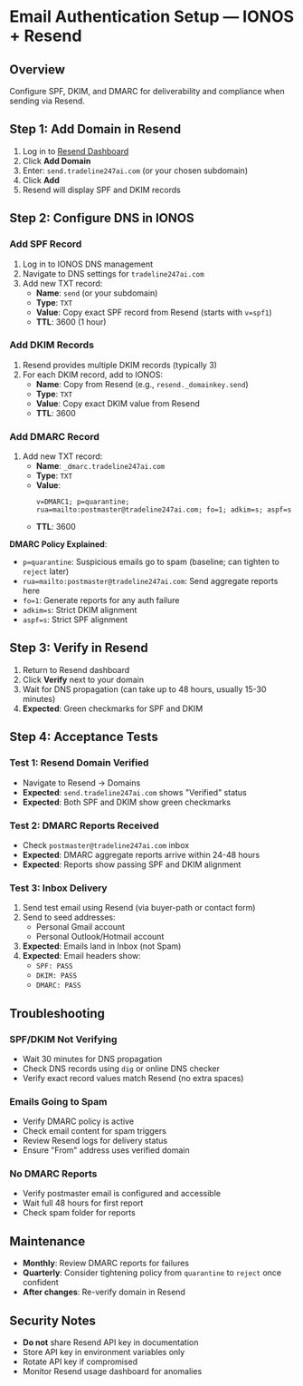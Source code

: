 # Email Authentication Setup — IONOS + Resend

## Overview

Configure SPF, DKIM, and DMARC for deliverability and compliance when sending via Resend.

## Step 1: Add Domain in Resend

1. Log in to [Resend Dashboard](https://resend.com/domains)
2. Click **Add Domain**
3. Enter: `send.tradeline247ai.com` (or your chosen subdomain)
4. Click **Add**
5. Resend will display SPF and DKIM records

## Step 2: Configure DNS in IONOS

### Add SPF Record

1. Log in to IONOS DNS management
2. Navigate to DNS settings for `tradeline247ai.com`
3. Add new TXT record:
   - **Name**: `send` (or your subdomain)
   - **Type**: `TXT`
   - **Value**: Copy exact SPF record from Resend (starts with `v=spf1`)
   - **TTL**: 3600 (1 hour)

### Add DKIM Records

1. Resend provides multiple DKIM records (typically 3)
2. For each DKIM record, add to IONOS:
   - **Name**: Copy from Resend (e.g., `resend._domainkey.send`)
   - **Type**: `TXT`
   - **Value**: Copy exact DKIM value from Resend
   - **TTL**: 3600

### Add DMARC Record

1. Add new TXT record:
   - **Name**: `_dmarc.tradeline247ai.com`
   - **Type**: `TXT`
   - **Value**: 
     ```
     v=DMARC1; p=quarantine; rua=mailto:postmaster@tradeline247ai.com; fo=1; adkim=s; aspf=s
     ```
   - **TTL**: 3600

**DMARC Policy Explained**:
- `p=quarantine`: Suspicious emails go to spam (baseline; can tighten to `reject` later)
- `rua=mailto:postmaster@tradeline247ai.com`: Send aggregate reports here
- `fo=1`: Generate reports for any auth failure
- `adkim=s`: Strict DKIM alignment
- `aspf=s`: Strict SPF alignment

## Step 3: Verify in Resend

1. Return to Resend dashboard
2. Click **Verify** next to your domain
3. Wait for DNS propagation (can take up to 48 hours, usually 15-30 minutes)
4. **Expected**: Green checkmarks for SPF and DKIM

## Step 4: Acceptance Tests

### Test 1: Resend Domain Verified
- Navigate to Resend → Domains
- **Expected**: `send.tradeline247ai.com` shows "Verified" status
- **Expected**: Both SPF and DKIM show green checkmarks

### Test 2: DMARC Reports Received
- Check `postmaster@tradeline247ai.com` inbox
- **Expected**: DMARC aggregate reports arrive within 24-48 hours
- **Expected**: Reports show passing SPF and DKIM alignment

### Test 3: Inbox Delivery
1. Send test email using Resend (via buyer-path or contact form)
2. Send to seed addresses:
   - Personal Gmail account
   - Personal Outlook/Hotmail account
3. **Expected**: Emails land in Inbox (not Spam)
4. **Expected**: Email headers show:
   - `SPF: PASS`
   - `DKIM: PASS`
   - `DMARC: PASS`

## Troubleshooting

### SPF/DKIM Not Verifying
- Wait 30 minutes for DNS propagation
- Check DNS records using `dig` or online DNS checker
- Verify exact record values match Resend (no extra spaces)

### Emails Going to Spam
- Verify DMARC policy is active
- Check email content for spam triggers
- Review Resend logs for delivery status
- Ensure "From" address uses verified domain

### No DMARC Reports
- Verify postmaster email is configured and accessible
- Wait full 48 hours for first report
- Check spam folder for reports

## Maintenance

- **Monthly**: Review DMARC reports for failures
- **Quarterly**: Consider tightening policy from `quarantine` to `reject` once confident
- **After changes**: Re-verify domain in Resend

## Security Notes

- **Do not** share Resend API key in documentation
- Store API key in environment variables only
- Rotate API key if compromised
- Monitor Resend usage dashboard for anomalies
